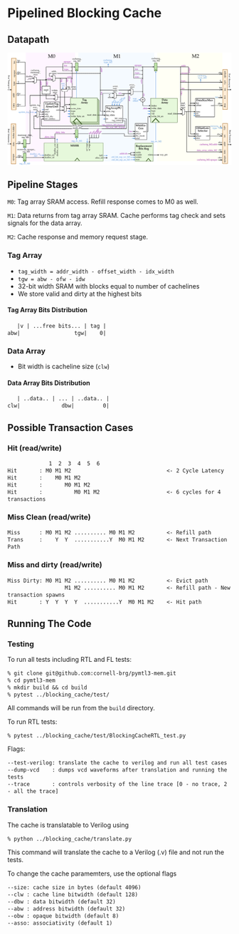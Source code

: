 # Pipelined Blocking Cache 

## Datapath
![Pipelined Blocking Cache Datapath](/figures/pipelined_blocking_cache_cifer.svg)
## Pipeline Stages

`M0`: Tag array SRAM access. Refill response comes to M0 as well.

`M1`: Data returns from tag array SRAM. Cache performs tag check and sets signals for the data array.

`M2`: Cache response and memory request stage.   

### Tag Array
- `tag_width = addr_width - offset_width - idx_width`
- `tgw = abw - ofw - idw`
- 32-bit width SRAM with blocks equal to number of cachelines
- We store valid and dirty at the highest bits

#### Tag Array Bits Distribution
```
   |v | ...free bits... | tag |
abw|                 tgw|    0|
```

### Data Array
- Bit width is cacheline size (`clw`)

#### Data Array Bits Distribution
```
   | ..data.. | ... | ..data.. |
clw|             dbw|         0|
```

## Possible Transaction Cases

### Hit (read/write)
```
             1  2  3  4  5  6
Hit       : M0 M1 M2                              <- 2 Cycle Latency
Hit       :    M0 M1 M2                           
Hit       :       M0 M1 M2                         
Hit       :          M0 M1 M2                     <- 6 cycles for 4 transactions
```

### Miss Clean (read/write)
```
Miss      : M0 M1 M2 .......... M0 M1 M2          <- Refill path
Trans     :    Y  Y  ...........Y  M0 M1 M2       <- Next Transaction Path 
```
### Miss and dirty (read/write)
```
Miss Dirty: M0 M1 M2 .......... M0 M1 M2          <- Evict path
                  M1 M2 .......... M0 M1 M2       <- Refill path - New transaction spawns
Hit       : Y  Y  Y  Y  ...........Y  M0 M1 M2    <- Hit path
```

## Running The Code

### Testing

To run all tests including RTL and FL tests:

```
% git clone git@github.com:cornell-brg/pymtl3-mem.git
% cd pymtl3-mem
% mkdir build && cd build
% pytest ../blocking_cache/test/ 
```
All commands will be run from the `build` directory.

To run RTL tests:

```
% pytest ../blocking_cache/test/BlockingCacheRTL_test.py 
```

Flags:
```
--test-verilog: translate the cache to verilog and run all test cases
--dump-vcd    : dumps vcd waveforms after translation and running the tests
--trace       : controls verbosity of the line trace [0 - no trace, 2 - all the trace]
```

### Translation
The cache is translatable to Verilog using
```
% python ../blocking_cache/translate.py
```
This command will translate the cache to a Verilog (.v) file and not run the tests.

To change the cache paramemters, use the optional flags
```
--size: cache size in bytes (default 4096)
--clw : cache line bitwidth (default 128)
--dbw : data bitwidth (default 32)
--abw : address bitwidth (default 32)
--obw : opaque bitwidth (default 8)
--asso: associativity (default 1)
```
